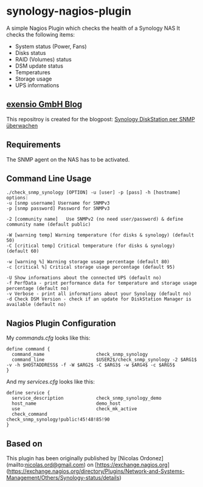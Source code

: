 # synology-nagios-plugin
A simple Nagios Plugin which checks the health of a Synology NAS
It checks the following items:
* System status (Power, Fans)
* Disks status
* RAID (Volumes) status
* DSM update status
* Temperatures
* Storage usage
* UPS informations

## [exensio GmbH Blog](https://www.exensio.de/news-medien)

This repositroy is created for the blogpost: [Synology DiskStation per SNMP überwachen](https://www.exensio.de/news-medien/newsreader-blog/synology-diskstation-per-snmp-ueberwachen)

## Requirements
The SNMP agent on the NAS has to be activated.

## Command Line Usage
```
./check_snmp_synology [OPTION] -u [user] -p [pass] -h [hostname]
options:
-u [snmp username] Username for SNMPv3
-p [snmp password] Password for SNMPv3

-2 [community name]   Use SNMPv2 (no need user/password) & define community name (default public)

-W [warning temp] Warning temperature (for disks & synology) (default 50)
-C [critical temp] Critical temperature (for disks & synology) (default 60)

-w [warning %] Warning storage usage percentage (default 80)
-c [critical %] Critical storage usage percentage (default 95)

-U Show informations about the connected UPS (default no)
-f PerfData - print performance data for temperature and storage usage percentage (default no)
-v Verbose - print all informations about your Synology (default no)
-d Check DSM Version - check if an update for DiskStation Manager is available (default no)

```

## Nagios Plugin Configuration
My *commands.cfg* looks like this:
```
define command {
  command_name                   check_snmp_synology
  command_line                   $USER2$/check_snmp_synology -2 $ARG1$ -v -h $HOSTADDRESS$ -f -W $ARG2$ -C $ARG3$ -w $ARG4$ -c $ARG5$
}
```

And my *services.cfg* looks like this:
```
define service {
  service_description            check_snmp_synology_demo
  host_name                      demo_host
  use                            check_mk_active
  check_command                  check_snmp_synology!public!45!48!85!90
}
```

## Based on
This plugin has been originally published by [Nicolas Ordonez] (mailto:nicolas.ord@gmail.com) on [https://exchange.nagios.org] (https://exchange.nagios.org/directory/Plugins/Network-and-Systems-Management/Others/Synology-status/details)
